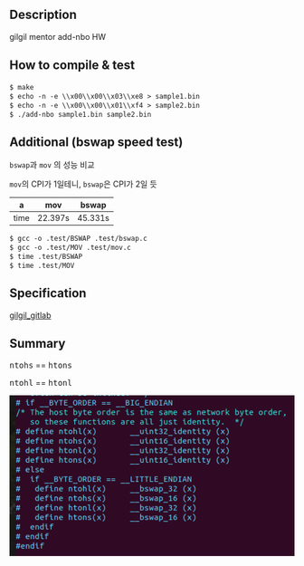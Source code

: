 ## Description
gilgil mentor add-nbo HW

## How to compile & test
```
$ make
$ echo -n -e \\x00\\x00\\x03\\xe8 > sample1.bin
$ echo -n -e \\x00\\x00\\x01\\xf4 > sample2.bin
$ ./add-nbo sample1.bin sample2.bin
```

## Additional (bswap speed test)
`bswap`과 `mov` 의 성능 비교

`mov`의 CPI가 1일테니, `bswap`은 CPI가 2일 듯

|a|mov|bswap|
|-|-|-|
|time|22.397s|45.331s| 

```
$ gcc -o .test/BSWAP .test/bswap.c
$ gcc -o .test/MOV .test/mov.c
$ time .test/BSWAP
$ time .test/MOV
```

## Specification
[gilgil_gitlab](https://gitlab.com/gilgil/sns/-/wikis/byte-order/report)

## Summary
<kbd>ntohs</kbd> == <kbd>htons</kbd>

<kbd>ntohl</kbd> == <kbd>htonl</kbd>

![result](.test/netinet_in.h.png)

